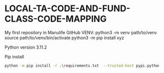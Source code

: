 # LOCAL-TA-CODE-AND-FUND-CLASS-CODE-MAPPING
My first repository in Manulife GitHub
    VENV:
    python3 -m venv path/to/venv
    source path/to/venv/bin/activate
    python3 -m pip install xyz


Python version
3.11.2

Pip install
```bash
python -m pip install -r .\requirements.txt  --trusted-host pypi.python.org --trusted-host pypi.org --trusted-host=files.pythonhosted.org --upgrade
```


